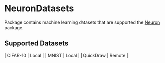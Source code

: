 # NeuronDatasets

Package contains machine learning datasets that are supported the [Neuron](https://github.com/wvabrinskas/Neuron) package. 

## Supported Datasets
| CIFAR-10 | Local |
| MNIST | Local |
| QuickDraw | Remote |
